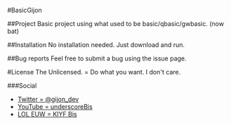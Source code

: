 #BasicGijon

##Project
Basic project using what used to be basic/qbasic/gwbasic. (now bat)

##Installation
No installation needed. Just download and run.

##Bug reports
Feel free to submit a bug using the issue page.

#License 
The Unlicensed. = Do what you want. I don't care.

###Social
 - [Twitter = @gijon_dev](http://www.twitter.com/gijon_dev)
 - [YouTube = underscoreBis](http://www.youtube.com/underscoreBis)
 - [LOL EUW = KIYF Bis](http://euw.op.gg/summoner/userName=KIYF+Bis)


